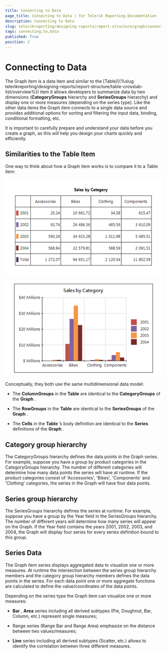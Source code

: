```yaml
---
title: Connecting to Data
page_title: Connecting to Data | for Telerik Reporting Documentation
description: Connecting to Data
slug: telerikreporting/designing-reports/report-structure/graph/connecting-to-data
tags: connecting,to,data
published: True
position: 2
---
```


# Connecting to Data



The Graph item is a data item and similar to the [Table]({%slug telerikreporting/designing-reports/report-structure/table-crosstab-list/overview%}) item it allows developers        to summarize data by two dimensions (__CategoryGroups__  hierarchy and __SeriesGroups__  hierarchy) and        display one or more measures (depending on the series type). Like the other data items the Graph item connects to a single data source and provides        additional options for sorting and filtering the input data, binding, conditional formatting, etc.

It is important to carefully prepare and understand your data before you create a graph, as this will help you design your charts quickly and        efficiently.

## Similarities to the Table Item

One way to think about how a Graph item works is to compare it to a Table item:  

  ![Table Comparison](images/DataItems/Graph/TableComparison.png)  

  ![Graph Comparison](images/DataItems/Graph/GraphComparison.png)

Conceptually, they both use the same multidimensional data model:

* The __ColumnGroups__  in the __Table__  are identical to the __CategoryGroups__  of the __Graph__ .

* The __RowGroups__  in the __Table__  are identical to the __SeriesGroups__  of the __Graph__ .

* The __Cells__  in the __Table__ ’s body definition are identical to the __Series__  definitions of the __Graph__ .

## Category group hierarchy

The CategoryGroups hierarchy defines the data points in the Graph series. For example, suppose you have a group by product categories in the CategoryGroups hierarchy. The number of different categories will determine how many data points the series will have at runtime. If the product categories consist of 'Accessories', 'Bikes', 'Components' and 'Clothing' categories, the series in the Graph will have four data points.       	

## Series group hierarchy

The SeriesGroups hierarchy defines the series at runtime. For example, suppose you have a group by the Year field in the SeriesGroups hierarchy. The number of different years will determine how many series will appear on the Graph. If the Year field contains the years 2001, 2002, 2003, and 2004, the Graph will display four series for every series definition bound to this group.       	

## Series Data

The Graph item series displays aggregated data to visualize one or more measures. At runtime the intersection between the series group hierarchy members and the category group hierarchy members defines the data points in the series. For each data point one or more aggregate functions are calculated to define the value/coordinates of the data points.         

Depending on the series type the Graph item can visualize one or more measures:

* __Bar__ , __Area__  series including all derived subtypes (Pie, Doughnut, Bar, Column, etc.) represent single measures;

* Range series (Range Bar and Range Area) emphasize on the distance between two values/measures;

* __Line__  series including all derived subtypes (Scatter, etc.) allows to identify the correlation between three different measures.
